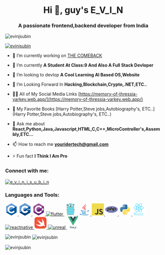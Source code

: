 <h1 align="center">Hi 👋, guy's E_V_I_N</h1>
<h3 align="center">A passionate frontend,backend developer from India</h3>

<p align="left"> <img src="https://komarev.com/ghpvc/?username=evinjsubin&label=Profile%20views&color=0e75b6&style=flat" alt="evinjsubin" /> </p>

<p align="left"> <a href="https://github.com/ryo-ma/github-profile-trophy"><img src="https://github-profile-trophy.vercel.app/?username=evinjsubin" alt="evinjsubin" /></a> </p>

- 🔭 I’m currently working on [THE COMEBACK](https://github.com/EVINJSUBIN/THE-COMEBACK)

- 🌱 I’m currently **A Student At Class:9 And Also A Full Stack Devloper**

- 👯 I’m looking to devlop **A Cool Learning AI Based OS,Website**

- 🤝 I’m Looking Forward In **Hacking,Blockchain,Crypto,.NET,ETC..**

- 👨‍💻 All of My Social Media Links [https://memory-of-thressia-varkey.web.app/](https://memory-of-thressia-varkey.web.app/)

- 📝 My Favorite Books [Harry Potter,Steve jobs,Autobiography's, ETC..](Harry Potter,Steve jobs,Autobiography's, ETC..)

- 💬 Ask me about **React,Python,Java,Javascript,HTML,C,C++,MicroController's,Assembly,ETC...**

- 📫 How to reach me **youridertech@gmail.com**

- ⚡ Fun fact **I Think I Am Pro**

<h3 align="left">Connect with me:</h3>
<p align="left">
<a href="https://instagram.com/e_v_i_n_j_s_u_b_i_n" target="blank"><img align="center" src="https://raw.githubusercontent.com/rahuldkjain/github-profile-readme-generator/master/src/images/icons/Social/instagram.svg" alt="e_v_i_n_j_s_u_b_i_n" height="30" width="40" /></a>
</p>

<h3 align="left">Languages and Tools:</h3>
<p align="left"> <a href="https://www.cprogramming.com/" target="_blank" rel="noreferrer"> <img src="https://raw.githubusercontent.com/devicons/devicon/master/icons/c/c-original.svg" alt="c" width="40" height="40"/> </a> <a href="https://www.w3schools.com/cpp/" target="_blank" rel="noreferrer"> <img src="https://raw.githubusercontent.com/devicons/devicon/master/icons/cplusplus/cplusplus-original.svg" alt="cplusplus" width="40" height="40"/> </a> <a href="https://www.w3schools.com/cs/" target="_blank" rel="noreferrer"> <img src="https://raw.githubusercontent.com/devicons/devicon/master/icons/csharp/csharp-original.svg" alt="csharp" width="40" height="40"/> </a> <a href="https://flutter.dev" target="_blank" rel="noreferrer"> <img src="https://www.vectorlogo.zone/logos/flutterio/flutterio-icon.svg" alt="flutter" width="40" height="40"/> </a> <a href="https://golang.org" target="_blank" rel="noreferrer"> <img src="https://raw.githubusercontent.com/devicons/devicon/master/icons/go/go-original.svg" alt="go" width="40" height="40"/> </a> <a href="https://www.java.com" target="_blank" rel="noreferrer"> <img src="https://raw.githubusercontent.com/devicons/devicon/master/icons/java/java-original.svg" alt="java" width="40" height="40"/> </a> <a href="https://developer.mozilla.org/en-US/docs/Web/JavaScript" target="_blank" rel="noreferrer"> <img src="https://raw.githubusercontent.com/devicons/devicon/master/icons/javascript/javascript-original.svg" alt="javascript" width="40" height="40"/> </a> <a href="https://www.php.net" target="_blank" rel="noreferrer"> <img src="https://raw.githubusercontent.com/devicons/devicon/master/icons/php/php-original.svg" alt="php" width="40" height="40"/> </a> <a href="https://www.python.org" target="_blank" rel="noreferrer"> <img src="https://raw.githubusercontent.com/devicons/devicon/master/icons/python/python-original.svg" alt="python" width="40" height="40"/> </a> <a href="https://reactjs.org/" target="_blank" rel="noreferrer"> <img src="https://raw.githubusercontent.com/devicons/devicon/master/icons/react/react-original-wordmark.svg" alt="react" width="40" height="40"/> </a> <a href="https://reactnative.dev/" target="_blank" rel="noreferrer"> <img src="https://reactnative.dev/img/header_logo.svg" alt="reactnative" width="40" height="40"/> </a> <a href="https://developer.apple.com/swift/" target="_blank" rel="noreferrer"> <img src="https://raw.githubusercontent.com/devicons/devicon/master/icons/swift/swift-original.svg" alt="swift" width="40" height="40"/> </a> <a href="https://unrealengine.com/" target="_blank" rel="noreferrer"> <img src="https://raw.githubusercontent.com/kenangundogan/fontisto/036b7eca71aab1bef8e6a0518f7329f13ed62f6b/icons/svg/brand/unreal-engine.svg" alt="unreal" width="40" height="40"/> </a> <a href="https://vuejs.org/" target="_blank" rel="noreferrer"> <img src="https://raw.githubusercontent.com/devicons/devicon/master/icons/vuejs/vuejs-original-wordmark.svg" alt="vuejs" width="40" height="40"/> </a> </p>

<p><img align="left" src="https://github-readme-stats.vercel.app/api/top-langs?username=evinjsubin&show_icons=true&locale=en&layout=compact" alt="evinjsubin" /></p>

<p>&nbsp;<img align="center" src="https://github-readme-stats.vercel.app/api?username=evinjsubin&show_icons=true&locale=en" alt="evinjsubin" /></p>

<p><img align="center" src="https://github-readme-streak-stats.herokuapp.com/?user=evinjsubin&" alt="evinjsubin" /></p>
